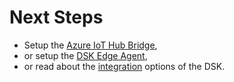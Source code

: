 # Next Steps

- Setup the [Azure IoT Hub Bridge](../iot-hub-bridge.md),
- or setup the [DSK Edge Agent](../agent/options.md),
- or read about the [integration](../../integration/overview.md) options of the DSK.